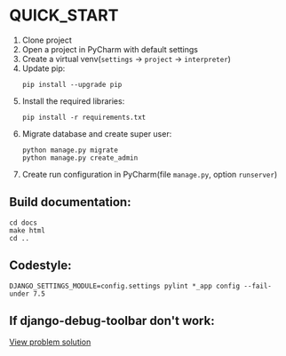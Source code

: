 # QUICK_START

1. Clone project
2. Open a project in PyCharm with default settings
3. Create a virtual venv(`settings` -> `project` -> `interpreter`)
4. Update pip:
   ```
   pip install --upgrade pip
   ```
5. Install the required libraries:
   ```
   pip install -r requirements.txt
   ```
6. Migrate database and create super user:
    ```
   python manage.py migrate
   python manage.py create_admin
   ```
7. Create run configuration in PyCharm(file `manage.py`, option `runserver`)

## Build documentation:
```
cd docs
make html
cd ..
```

## Codestyle:
```
DJANGO_SETTINGS_MODULE=config.settings pylint *_app config --fail-under 7.5
```

## If django-debug-toolbar don't work:
[View problem solution](https://www.youtube.com/watch?v=1LrWRY_buxE)
